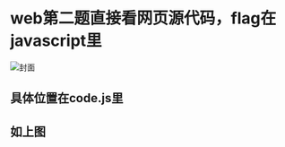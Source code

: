 # web第二题直接看网页源代码，flag在javascript里

![封面](https://github.com/mgy-qyqf/mgy-qyqf.github.io/blob/main/logs/ctf/web2_1.png?raw=true)

## 具体位置在code.js里

## 如上图
